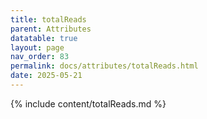 ```yaml
---
title: totalReads
parent: Attributes
datatable: true
layout: page
nav_order: 83
permalink: docs/attributes/totalReads.html
date: 2025-05-21
---
```

{% include content/totalReads.md %}
